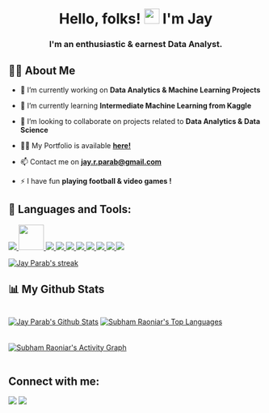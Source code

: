 
<h1 align="center">Hello, folks! <img src="https://raw.githubusercontent.com/MartinHeinz/MartinHeinz/master/wave.gif" width="30px"> I'm Jay</h1>
<h3 align="center">I'm an enthusiastic & earnest Data Analyst.</h3>


## 🙋‍♂️ About Me

- 🔭 I’m currently working on **Data Analytics & Machine Learning Projects**

- 🌱 I’m currently learning **Intermediate Machine Learning from Kaggle**

- 👯 I’m looking to collaborate on projects related to **Data Analytics & Data Science**

- 👨‍💻 My Portfolio is available **<a href="https://drive.google.com/file/d/1hHrmz10rzlQ458s89prSnh2RXSXwWwls/view?usp=sharing">here!</a>**

- 📫 Contact me on **jay.r.parab@gmail.com**

- ⚡ I have fun **playing football & video games !**

## 🚀 Languages and Tools:

<p align="left"> 
    <a href="https://www.python.org" target="_blank"> <img src="https://img.icons8.com/color/48/000000/python.png"/> </a> 
    <a href="https://www.r-project.org/about.html" target="_blank"> <img src="https://image.flaticon.com/icons/png/512/2103/2103665.png" width='50'/> </a>
    <a href="https://www.java.com" target="_blank"> <img src="https://img.icons8.com/color/48/000000/java-coffee-cup-logo.png"/> </a>
    <a href="https://isocpp.org/" target="_blank"> <img src="https://img.icons8.com/color/48/000000/c-plus-plus-logo.png"/> </a>
    <a href="https://public.tableau.com/en-us/s/" target="_blank"> <img src="https://img.icons8.com/color/48/000000/tableau-software.png"/> </a>
    <a href="https://developer.mozilla.org/en-US/docs/Web/JavaScript" target="_blank"> <img src="https://img.icons8.com/color/48/000000/javascript.png"/> </a> 
    <a href="https://www.w3.org/html/" target="_blank"> <img src="https://img.icons8.com/color/48/000000/html-5.png"/> </a> 
    <a href="https://www.w3schools.com/css/" target="_blank"> <img src="https://img.icons8.com/color/48/000000/css3.png"/> </a> 
    <a href="https://getbootstrap.com" target="_blank"> <img src="https://img.icons8.com/color/48/000000/bootstrap.png"/> </a> 
    <a style="padding-right:8px;" href="https://www.mysql.com/" target="_blank"> <img src="https://img.icons8.com/fluent/50/000000/mysql-logo.png"/> </a>
<!-- [![React Badge](https://img.shields.io/badge/-React-61DBFB?style=for-the-badge&labelColor=black&logo=react&logoColor=61DBFB)](#)  [![Javascript Badge](https://img.shields.io/badge/-Javascript-F0DB4F?style=for-the-badge&labelColor=black&logo=javascript&logoColor=F0DB4F)](#) [![Typescript Badge](https://img.shields.io/badge/-Typescript-007acc?style=for-the-badge&labelColor=black&logo=typescript&logoColor=007acc)](#) [![Nodejs Badge](https://img.shields.io/badge/-Nodejs-3C873A?style=for-the-badge&labelColor=black&logo=node.js&logoColor=3C873A)](#) [![GraphQL Badge](https://img.shields.io/badge/-GraphQl-e535ab?style=for-the-badge&labelColor=black&logo=node.js&logoColor=e535ab)](#) -->
<br/>

<p align="left">
    <a href="https://github.com/jay-parab/github-readme-streak-stats">
        <img title="🔥 Get streak stats for your profile at git.io/streak-stats" alt="Jay Parab's streak" src="https://github-readme-streak-stats.herokuapp.com/?user=jay-parab&theme=black-ice&hide_border=true&stroke=0000&background=060A0CD0"/>
    </a>
</p>

## 📊 My Github Stats

  <br/>
    <a href="https://github.com/jay-parab/github-readme-stats"><img alt="Jay Parab's Github Stats" src="https://github-readme-stats.vercel.app/api?username=jay-parab&show_icons=true&count_private=true&theme=react&hide_border=true&bg_color=0D1117" /></a>
  <a href="https://github.com/jay-parab/github-readme-stats"><img alt="Subham Raoniar's Top Languages" src="https://github-readme-stats.vercel.app/api/top-langs/?username=jay-parab&langs_count=8&count_private=true&layout=compact&theme=react&hide_border=true&bg_color=0D1117" /></a>
  <br/>


<br/>
<br/>
<a[![Ashutosh's github activity graph](https://activity-graph.herokuapp.com/graph?username=Ashutosh00710)](https://github.com/ashutosh00710/github-readme-activity-graph)</a>
<a href="https://github.com/jay-parab/github-readme-activity-graph"><img alt="Subham Raoniar's Activity Graph" src="https://activity-graph.herokuapp.com/graph?username=jay-parab&custom_title=Jay's%20contributions&bg_color=0D1117&color=5BCDEC&line=5BCDEC&point=FFFFFF&hide_border=true" /></a>

<br/>
<br/>

## Connect with me:
<p align="left">

<a href = "https://www.linkedin.com/in/jay-r-parab/"><img src="https://img.icons8.com/fluent/48/000000/linkedin.png"/></a>
<a href = "https://www.instagram.com/_jay.parab_/"><img src="https://img.icons8.com/fluent/48/000000/instagram-new.png"/></a>

</p>
